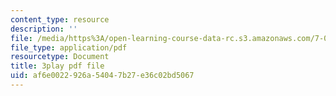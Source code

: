 ```yaml
---
content_type: resource
description: ''
file: /media/https%3A/open-learning-course-data-rc.s3.amazonaws.com/7-016-introductory-biology-fall-2018/af6e0022926a54047b27e36c02bd5067_nvxvcbaoayM.pdf
file_type: application/pdf
resourcetype: Document
title: 3play pdf file
uid: af6e0022-926a-5404-7b27-e36c02bd5067
---
```

